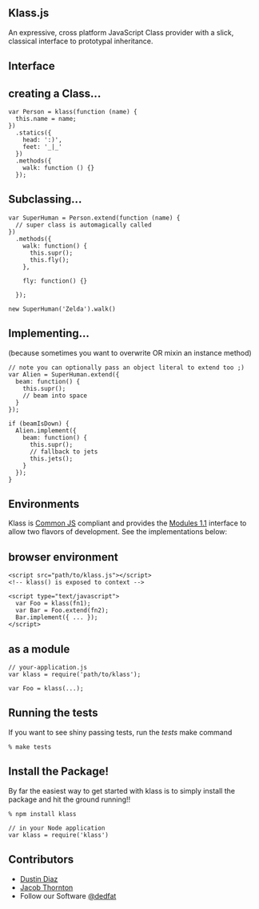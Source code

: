 Klass.js
--------
An expressive, cross platform JavaScript Class provider with a slick, classical interface to prototypal inheritance.

Interface
---------
<h2>creating a Class...</h2>

    var Person = klass(function (name) {
      this.name = name;
    })
      .statics({
        head: ':)',
        feet: '_|_'
      })
      .methods({
        walk: function () {}
      });

<h2>Subclassing...</h2>

    var SuperHuman = Person.extend(function (name) {
      // super class is automagically called
    })
      .methods({
        walk: function() {
          this.supr();
          this.fly();
        },

        fly: function() {}

      });

    new SuperHuman('Zelda').walk()

<h2>Implementing...</h2>
(because sometimes you want to overwrite OR mixin an instance method)

    // note you can optionally pass an object literal to extend too ;)
    var Alien = SuperHuman.extend({
      beam: function() {
        this.supr();
        // beam into space
      }
    });

    if (beamIsDown) {
      Alien.implement({
        beam: function() {
          this.supr();
          // fallback to jets
          this.jets();
        }
      });
    }

Environments
------------
Klass is [Common JS](http://commonjs.org) compliant and provides the [Modules 1.1](http://wiki.commonjs.org/wiki/Modules/1.1) interface to allow two flavors of development. See the implementations below:

<h2>browser environment</h2>

    <script src="path/to/klass.js"></script>
    <!-- klass() is exposed to context -->

    <script type="text/javascript">
      var Foo = klass(fn1);
      var Bar = Foo.extend(fn2);
      Bar.implement({ ... });
    </script>

<h2>as a module</h2>

    // your-application.js
    var klass = require('path/to/klass');

    var Foo = klass(...);

Running the tests
-----------------
If you want to see shiny passing tests, run the _tests_ make command

    % make tests

Install the Package!
--------------------
By far the easiest way to get started with klass is to simply install the package and hit the ground running!!

    % npm install klass

    // in your Node application
    var klass = require('klass')

Contributors
------------
  * [Dustin Diaz](https://github.com/polvero/klass/commits/master?author=polvero)
  * [Jacob Thornton](https://github.com/polvero/klass/commits/master?author=jacobthornton)
  * Follow our Software [@dedfat](http://twitter.com/dedfat)
